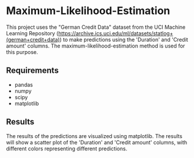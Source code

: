 # Maximum-Likelihood-Estimation
This project uses the "German Credit Data" dataset from the UCI Machine Learning Repository (https://archive.ics.uci.edu/ml/datasets/statlog+(german+credit+data)) to make predictions using the 'Duration' and 'Credit amount' columns. The maximum-likelihood-estimation method is used for this purpose.

## Requirements
* pandas
* numpy
* scipy
* matplotlib

## Results
The results of the predictions are visualized using matplotlib. The results will show a scatter plot of the 'Duration' and 'Credit amount' columns, with different colors representing different predictions.
